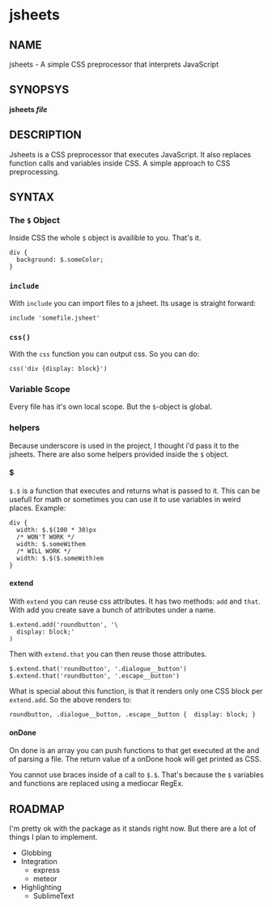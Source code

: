 # jsheets
## NAME
jsheets - A simple CSS preprocessor that interprets JavaScript

## SYNOPSYS
**jsheets _file_**

## DESCRIPTION
Jsheets is a CSS preprocessor that executes JavaScript. It also replaces function calls and variables inside CSS. A simple approach to CSS preprocessing.

## SYNTAX

### The `$` Object
Inside CSS the whole `$` object is availible to you. That's it.

```
div {
  background: $.someColor;
}
```

### `include`
With `include` you can import files to a jsheet. Its usage is straight forward:

```
include 'somefile.jsheet'
```

### `css()`
With the `css` function you can output css. So you can do:

```
css('div {display: block}')
```

### Variable Scope
Every file has it's own local scope. But the `$`-object is global.

### helpers
Because underscore is used in the project, I thought i'd pass it to the jsheets. There are also some helpers provided inside the `$` object.

#### $
`$.$` is a function that executes and returns what is passed to it. This can be usefull for math or sometimes you can use it to use variables in weird places. Example:

```
div {
  width: $.$(100 * 30)px
  /* WON'T WORK */
  width: $.someWithem
  /* WILL WORK */
  width: $.$($.someWith)em
}
```

#### extend
With `extend` you can reuse css attributes. It has two methods: `add` and `that`. With add you create save a bunch of attributes under a name.

```
$.extend.add('roundbutton', '\
  display: block;'
)
```

Then with `extend.that` you can then reuse those attributes.

```
$.extend.that('roundbutton', '.dialogue__button')
$.extend.that('roundbutton', '.escape__button')
```

What is special about this function, is that it renders only one CSS block per `extend.add`. So the above renders to:

```
roundbutton, .dialogue__button, .escape__button {  display: block; }
```

#### onDone
On done is an array you can push functions to that get executed at the and of parsing a file. The return value of a onDone hook will get printed as CSS.

You cannot use braces inside of a call to `$.$`. That's because the `$` variables and functions are replaced using a mediocar RegEx.

## ROADMAP
I'm pretty ok with the package as it stands right now. But there are a lot of things I plan to implement.

* Globbing
* Integration
  * express
  * meteor
* Highlighting
  * SublimeText